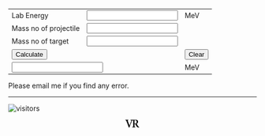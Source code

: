 
<form Name="calc">
<table id="calc">
<tr>
<td colspan=1>Lab Energy</td>
<td colspan=1><input id="btn" name="displayLabEnergy" onkeypress="return event.charCode >= 48 && event.charCode <= 57" type="text"></td>
<td colspan=1>MeV</td>
</tr>
<tr>
<td colspan=1>Mass no of projectile</td>
<td colspan=1><input id="btn" name="displayAproj" onkeypress="return event.charCode >= 48 && event.charCode <= 57" type="text"></td>
</tr>
<tr>
<td colspan=1>Mass no of target</td>
<td colspan=1><input id="btn" name="displayAtarget" onkeypress="return event.charCode >= 48 && event.charCode <= 57" type="text"></td>
</tr>



<tr>
<td colspan=2><input id="btn" type=button value="Calculate" OnClick="calc.displayCMEnergy.value=calc.displayLabEnergy.value*calc.displayAtarget.value/(calc.displayAproj.value + calc.displayAtarget.value)"></td>
<td colspan=2><input id="btn" type=button value="Clear" OnClick="calc.displayCMEnergy.value=' ',calc.displayAproj.value=' ',calc.displayAtarget.value=' '"></td>
</tr>
<tr>
<td colspan=2><input id="btn" name="displayCMEnergy" onkeypress="return event.charCode >= 48 && event.charCode <= 57" type="text"></td>
<td colspan=1>MeV</td>
</tr>
</table>
</form>

Please email me if you find any error.

---
![visitors](https://visitor-badge.glitch.me/badge?page_id=rangavirender.site.labtocmcal)

<p align="center">
<img src="logo_v1.png" width="30">
</p>
